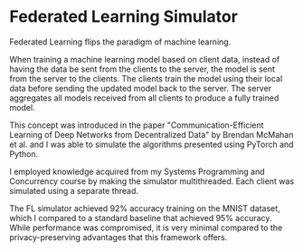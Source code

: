 # Federated Learning Simulator

Federated Learning flips the paradigm of machine learning. 

When training a machine learning model based on client data, instead of having the data be sent from the clients to the server, the model is sent from the server to the clients. The clients train the model using their local data before sending the updated model back to the server. The server aggregates all models received from all clients to produce a fully trained model.

This concept was introduced in the paper "Communication-Efficient Learning of Deep Networks from Decentralized Data" by Brendan McMahan et al. and I was able to simulate the algorithms presented using PyTorch and Python.

I employed knowledge acquired from my Systems Programming and Concurrency course by making the simulator multithreaded. Each client was simulated using a separate thread.

The FL simulator achieved 92% accuracy training on the MNIST dataset, which I compared to a standard baseline that achieved 95% accuracy. While performance was compromised, it is very minimal compared to the privacy-preserving advantages that this framework offers.
